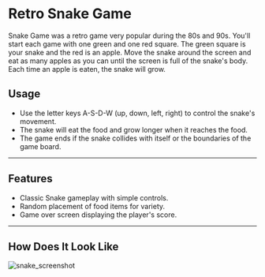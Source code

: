# Retro Snake Game

Snake Game was a retro game very popular during the 80s and 90s.
You'll start each game with one green and one red square. The green square is your snake and the red is an apple. Move the snake around the screen and eat as many apples as you can until the screen is full of the snake's body. Each time an apple is eaten, the snake will grow.

## Usage
* Use the letter keys A-S-D-W (up, down, left, right) to control the snake's movement.
* The snake will eat the food and grow longer when it reaches the food.
* The game ends if the snake collides with itself or the boundaries of the game board.

---

## Features
* Classic Snake gameplay with simple controls.
* Random placement of food items for variety.
* Game over screen displaying the player's score.

---
## How Does It Look Like

![snake_screenshot](https://github.com/Frannyontech/RetroSnakeGame/assets/75314109/8e22404d-8f45-4cf1-ab6a-2a06b20f8d67)
